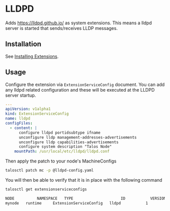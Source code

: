 # LLDPD

Adds https://lldpd.github.io/ as system extensions.
This means a lldpd server is started that sends/receives LLDP messages.

## Installation

See [Installing Extensions](https://github.com/siderolabs/extensions#installing-extensions).

## Usage

Configure the extension via `ExtensionServiceConfig` document. You can add any lldpd related configuration and these will be executed at the LLDPD server startup.

```yaml
---
apiVersion: v1alpha1
kind: ExtensionServiceConfig
name: lldpd
configFiles:
  - content: |
      configure lldpd portidsubtype ifname
      unconfigure lldp management-addresses-advertisements
      unconfigure lldp capabilities-advertisements
      configure system description "Talos Node"
    mountPath: /usr/local/etc/lldpd/lldpd.conf
```

Then apply the patch to your node's MachineConfigs
```bash
talosctl patch mc -p @lldpd-config.yaml
```

You will then be able to verify that it is in place with the following command
```bash
talosctl get extensionserviceconfigs

NODE          NAMESPACE   TYPE                     ID           VERSION
mynode   runtime     ExtensionServiceConfig   lldpd           1
```
